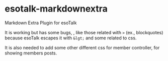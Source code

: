 esotalk-markdownextra
=====================

Markdown Extra Plugin for esoTalk

It is working but has some bugs, , like those related with `>` (ex., blockquotes) because esoTalk escapes it with `&lgt;` and some related to css.

It is also needed to add some other different css for member controller, for showing members posts.
